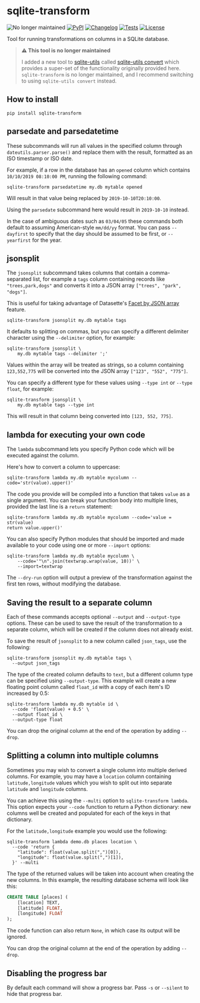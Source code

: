 # sqlite-transform

![No longer maintained](https://img.shields.io/badge/no%20longer-maintained-red)
[![PyPI](https://img.shields.io/pypi/v/sqlite-transform.svg)](https://pypi.org/project/sqlite-transform/)
[![Changelog](https://img.shields.io/github/v/release/simonw/sqlite-transform?include_prereleases&label=changelog)](https://github.com/simonw/sqlite-transform/releases)
[![Tests](https://github.com/simonw/sqlite-transform/workflows/Test/badge.svg)](https://github.com/simonw/sqlite-transform/actions?query=workflow%3ATest)
[![License](https://img.shields.io/badge/license-Apache%202.0-blue.svg)](https://github.com/dogsheep/sqlite-transform/blob/main/LICENSE)

Tool for running transformations on columns in a SQLite database.

> **:warning: This tool is no longer maintained**
>
> I added a new tool to [sqlite-utils](https://sqlite-utils.datasette.io/) called [sqlite-utils convert](https://sqlite-utils.datasette.io/en/stable/cli.html#converting-data-in-columns) which provides a super-set of the functionality originally provided here. `sqlite-transform` is no longer maintained, and I recommend switching to using `sqlite-utils convert` instead.

## How to install

    pip install sqlite-transform

## parsedate and parsedatetime

These subcommands will run all values in the specified column through `dateutils.parser.parse()` and replace them with the result, formatted as an ISO timestamp or ISO date.

For example, if a row in the database has an `opened` column which contains `10/10/2019 08:10:00 PM`, running the following command:

    sqlite-transform parsedatetime my.db mytable opened

Will result in that value being replaced by `2019-10-10T20:10:00`.

Using the `parsedate` subcommand here would result in `2019-10-10` instead.

In the case of ambiguous dates such as `03/04/05` these commands both default to assuming American-style `mm/dd/yy` format. You can pass `--dayfirst` to specify that the day should be assumed to be first, or `--yearfirst` for the year.

## jsonsplit

The `jsonsplit` subcommand takes columns that contain a comma-separated list, for example a `tags` column containing records like `"trees,park,dogs"` and converts it into a JSON array `["trees", "park", "dogs"]`.

This is useful for taking advantage of Datasette's [Facet by JSON array](https://docs.datasette.io/en/stable/facets.html#facet-by-json-array) feature.

    sqlite-transform jsonsplit my.db mytable tags

It defaults to splitting on commas, but you can specify a different delimiter character using the `--delimiter` option, for example:

    sqlite-transform jsonsplit \
        my.db mytable tags --delimiter ';'

Values within the array will be treated as strings, so a column containing `123,552,775` will be converted into the JSON array `["123", "552", "775"]`.

You can specify a different type for these values using `--type int` or `--type float`, for example:

    sqlite-transform jsonsplit \
        my.db mytable tags --type int

This will result in that column being converted into `[123, 552, 775]`.

## lambda for executing your own code

The `lambda` subcommand lets you specify Python code which will be executed against the column.

Here's how to convert a column to uppercase:

    sqlite-transform lambda my.db mytable mycolumn --code='str(value).upper()'

The code you provide will be compiled into a function that takes `value` as a single argument. You can break your function body into multiple lines, provided the last line is a `return` statement:

    sqlite-transform lambda my.db mytable mycolumn --code='value = str(value)
    return value.upper()'

You can also specify Python modules that should be imported and made available to your code using one or more `--import` options:

    sqlite-transform lambda my.db mytable mycolumn \
        --code='"\n".join(textwrap.wrap(value, 10))' \
        --import=textwrap

The `--dry-run` option will output a preview of the transformation against the first ten rows, without modifying the database.

## Saving the result to a separate column

Each of these commands accepts optional `--output` and `--output-type` options. These can be used to save the result of the transformation to a separate column, which will be created if the column does not already exist.

To save the result of `jsonsplit` to a new column called `json_tags`, use the following:

    sqlite-transform jsonsplit my.db mytable tags \
      --output json_tags

The type of the created column defaults to `text`, but a different column type can be specified using `--output-type`. This example will create a new floating point column called `float_id` with a copy of each item's ID increased by 0.5:

    sqlite-transform lambda my.db mytable id \
      --code 'float(value) + 0.5' \
      --output float_id \
      --output-type float

You can drop the original column at the end of the operation by adding `--drop`.

## Splitting a column into multiple columns

Sometimes you may wish to convert a single column into multiple derived columns. For example, you may have a `location` column containing `latitude,longitude` values which you wish to split out into separate `latitude` and `longitude` columns.

You can achieve this using the `--multi` option to `sqlite-transform lambda`. This option expects your `--code` function to return a Python dictionary: new columns well be created and populated for each of the keys in that dictionary.

For the `latitude,longitude` example you would use the following:

    sqlite-transform lambda demo.db places location \
      --code 'return {
        "latitude": float(value.split(",")[0]),
        "longitude": float(value.split(",")[1]),
      }' --multi

The type of the returned values will be taken into account when creating the new columns. In this example, the resulting database schema will look like this:

```sql
CREATE TABLE [places] (
    [location] TEXT,
    [latitude] FLOAT,
    [longitude] FLOAT
);
```
The code function can also return `None`, in which case its output will be ignored.

You can drop the original column at the end of the operation by adding `--drop`.

## Disabling the progress bar

By default each command will show a progress bar. Pass `-s` or `--silent` to hide that progress bar.
